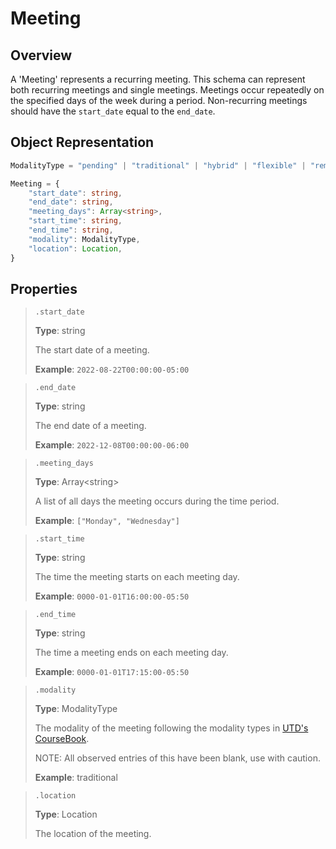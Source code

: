 # Meeting

## Overview

A 'Meeting' represents a recurring meeting. This schema can represent both recurring meetings and single meetings. Meetings occur repeatedly on the specified days of the week during a period. Non-recurring meetings should have the `start_date` equal to the `end_date`.

## Object Representation

```ts
ModalityType = "pending" | "traditional" | "hybrid" | "flexible" | "remote" | "online"

Meeting = {
    "start_date": string,
    "end_date": string,
    "meeting_days": Array<string>,
    "start_time": string,
    "end_time": string,
    "modality": ModalityType,
    "location": Location,
}
```

## Properties

> `.start_date`
>
> **Type**: string
>
> The start date of a meeting.
>
> **Example**: `2022-08-22T00:00:00-05:00`

> `.end_date`
>
> **Type**: string
>
> The end date of a meeting.
>
> **Example**: `2022-12-08T00:00:00-06:00`

> `.meeting_days`
>
> **Type**: Array\<string>
>
> A list of all days the meeting occurs during the time period.
>
> **Example**: `["Monday", "Wednesday"]`

> `.start_time`
>
> **Type**: string
>
> The time the meeting starts on each meeting day.
>
> **Example**: `0000-01-01T16:00:00-05:50`

> `.end_time`
>
> **Type**: string
>
> The time a meeting ends on each meeting day.
>
> **Example**: `0000-01-01T17:15:00-05:50`

> `.modality`
>
> **Type**: ModalityType
>
> The modality of the meeting following the modality types in [UTD's CourseBook](https://coursebook.utdallas.edu/modalities).
>
> NOTE: All observed entries of this have been blank, use with caution.
>
> **Example**: traditional

> `.location`
>
> **Type**: Location
>
> The location of the meeting.
